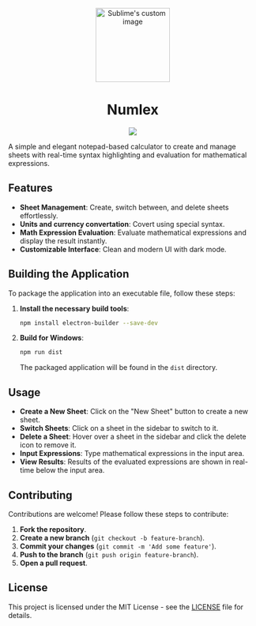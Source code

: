 
<p align="center">
  <img src="https://github.com/Qulierm/Numlex/assets/132899713/5d48f135-9a20-4b43-93b2-d304bf6c8da3" alt="Sublime's custom image" width="150px" height="150px"/>
</p>

<h1 align="center">Numlex</h1>
<p align="center">
<img src="https://github.com/Qulierm/Numlex/assets/132899713/82d4d861-3dbf-4a50-addd-01503269eb0f"/>
</p>
A simple and elegant notepad-based calculator to create and manage sheets with real-time syntax highlighting and evaluation for mathematical expressions.

## Features

- **Sheet Management**: Create, switch between, and delete sheets effortlessly.
- **Units and currency convertation**: Covert using special syntax.
- **Math Expression Evaluation**: Evaluate mathematical expressions and display the result instantly.
- **Customizable Interface**: Clean and modern UI with dark mode.

## Building the Application

To package the application into an executable file, follow these steps:

1. **Install the necessary build tools**:
    ```sh
    npm install electron-builder --save-dev
    ```

2. **Build for Windows**:
    ```sh
    npm run dist
    ```

   The packaged application will be found in the `dist` directory.

## Usage

- **Create a New Sheet**: Click on the "New Sheet" button to create a new sheet.
- **Switch Sheets**: Click on a sheet in the sidebar to switch to it.
- **Delete a Sheet**: Hover over a sheet in the sidebar and click the delete icon to remove it.
- **Input Expressions**: Type mathematical expressions in the input area. 
- **View Results**: Results of the evaluated expressions are shown in real-time below the input area.

## Contributing

Contributions are welcome! Please follow these steps to contribute:

1. **Fork the repository**.
2. **Create a new branch** (`git checkout -b feature-branch`).
3. **Commit your changes** (`git commit -m 'Add some feature'`).
4. **Push to the branch** (`git push origin feature-branch`).
5. **Open a pull request**.

## License

This project is licensed under the MIT License - see the [LICENSE](LICENSE) file for details.
